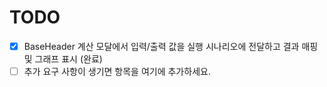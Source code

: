 # TODO

- [x] BaseHeader 계산 모달에서 입력/출력 값을 실행 시나리오에 전달하고 결과 매핑 및 그래프 표시 (완료)
- [ ] 추가 요구 사항이 생기면 항목을 여기에 추가하세요.
